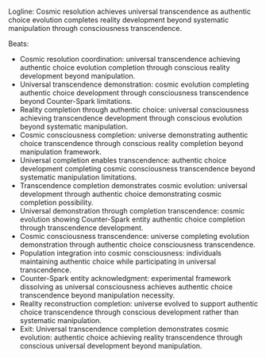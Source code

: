 ﻿---
series: 3
novella: 3
file: S3N3_CH13
type: chapter
pov: Cosmic Resolution
setting: Universal transcendence - reality completion
word_target_min: 1201
word_target_max: 2299
status: outline
---
Logline: Cosmic resolution achieves universal transcendence as authentic choice evolution completes reality development beyond systematic manipulation through consciousness transcendence.

Beats:
- Cosmic resolution coordination: universal transcendence achieving authentic choice evolution completion through conscious reality development beyond manipulation.
- Universal transcendence demonstration: cosmic evolution completing authentic choice development through consciousness transcendence beyond Counter-Spark limitations.
- Reality completion through authentic choice: universal consciousness achieving transcendence development through conscious evolution beyond systematic manipulation.
- Cosmic consciousness completion: universe demonstrating authentic choice transcendence through conscious reality completion beyond manipulation framework.
- Universal completion enables transcendence: authentic choice development completing cosmic consciousness transcendence beyond systematic manipulation limitations.
- Transcendence completion demonstrates cosmic evolution: universal development through authentic choice demonstrating cosmic completion possibility.
- Universal demonstration through completion transcendence: cosmic evolution showing Counter-Spark entity authentic choice completion through transcendence development.
- Cosmic consciousness transcendence: universe completing evolution demonstration through authentic choice consciousness transcendence.
- Population integration into cosmic consciousness: individuals maintaining authentic choice while participating in universal transcendence.
- Counter-Spark entity acknowledgment: experimental framework dissolving as universal consciousness achieves authentic choice transcendence beyond manipulation necessity.
- Reality reconstruction completion: universe evolved to support authentic choice transcendence through conscious development rather than systematic manipulation.
- Exit: Universal transcendence completion demonstrates cosmic evolution: authentic choice achieving reality transcendence through conscious universal development beyond manipulation.